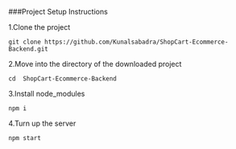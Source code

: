 ###Project Setup Instructions

1.Clone the project

```
git clone https://github.com/Kunalsabadra/ShopCart-Ecommerce-Backend.git
```

2.Move into the directory of the downloaded project

```
cd  ShopCart-Ecommerce-Backend
```

3.Install node_modules

```
npm i
```

4.Turn up the server

```
npm start
```
